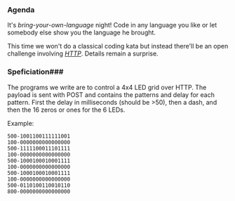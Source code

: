### Agenda ###

It's *bring-your-own-language* night! Code in any language you like or let somebody else show you the language he brought.

This time we won't do a classical coding kata but instead there'll be an open challenge involving *[HTTP]*. 
Details remain a surprise.

[HTTP]: http://en.wikipedia.org/wiki/Hypertext_Transfer_Protocol

### Speficiation###

The programs we write are to control a 4x4 LED grid over HTTP. The payload is sent with POST and contains the patterns and delay for each pattern. First the delay in milliseconds (should be >50), then a dash, and then the 16 zeros or ones for the 6 LEDs.

Example:

    500-1001100111111001
    100-0000000000000000
    500-1111100011101111
    100-0000000000000000
    500-1000100010001111
    100-0000000000000000
    500-1000100010001111
    100-0000000000000000
    500-0110100110010110
    800-0000000000000000
